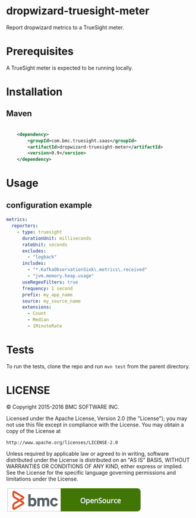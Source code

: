 # dropwizard-truesight-meter

Report dropwizard metrics to a TrueSight meter.

# Prerequisites

A TrueSight meter is expected to be running locally.

# Installation
## Maven

```xml

    <dependency>
        <groupId>com.bmc.truesight.saas</groupId>
        <artifactId>dropwizard-truesight-meter</artifactId>
        <version>0.9</version>
    </dependency>
```

# Usage
## configuration example

```yml
metrics:
  reporters:
    - type: truesight
      durationUnit: milliseconds
      rateUnit: seconds
      excludes:
        - "logback"
      includes:
        - "*.KafkaObservationSink\.metrics\.received"
        - "jvm.memory.heap.usage"
      useRegexFilters: true
      frequency: 1 second
      prefix: my_app_name
      source: my_source_name
      extensions:
        - Count
        - Median
        - 1MinuteRate        
```
# Tests

To run the tests, clone the repo and run `mvn test` from the parent directory.

# LICENSE

&copy; Copyright 2015-2016 BMC SOFTWARE INC.

Licensed under the Apache License, Version 2.0 (the "License");
you may not use this file except in compliance with the License.
You may obtain a copy of the License at

    http://www.apache.org/licenses/LICENSE-2.0

Unless required by applicable law or agreed to in writing, software
distributed under the License is distributed on an "AS IS" BASIS,
WITHOUT WARRANTIES OR CONDITIONS OF ANY KIND, either express or implied.
See the License for the specific language governing permissions and
limitations under the License.

![BMC Open Source](badge-os.png)

